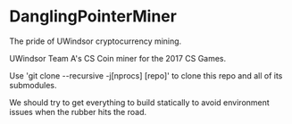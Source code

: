 # DanglingPointerMiner
The pride of UWindsor cryptocurrency mining.

UWindsor Team A's CS Coin miner for the 2017 CS Games.

Use 'git clone --recursive -j[nprocs] [repo]' to clone this repo and all of its submodules.

We should try to get everything to build statically to avoid environment issues when the rubber hits the road.

